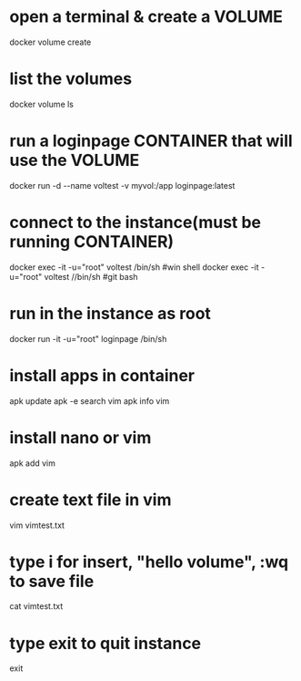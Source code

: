 # open a terminal & create a VOLUME
docker volume create 

# list the volumes
docker volume ls

# run a loginpage CONTAINER that will use the VOLUME
docker run -d --name voltest -v myvol:/app loginpage:latest

# connect to the instance(must be running CONTAINER)
docker exec -it -u="root" voltest /bin/sh #win shell
docker exec -it -u="root" voltest //bin/sh #git bash 

# run in the instance as root
docker run -it -u="root" loginpage /bin/sh

# install apps in container
apk update
apk -e search vim
apk info vim

# install nano or vim 
apk add vim

# create text file in vim
vim vimtest.txt

# type i for insert, "hello volume", :wq to save file
cat vimtest.txt

# type exit to quit instance
exit


